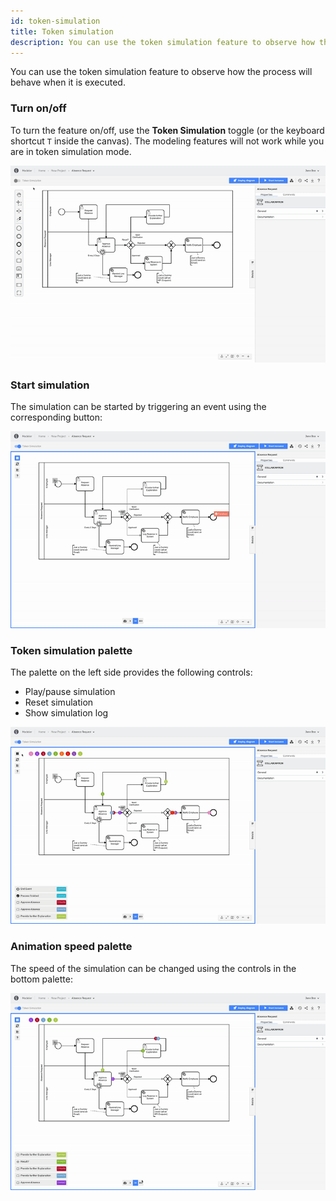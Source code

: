 ```yaml
---
id: token-simulation
title: Token simulation
description: You can use the token simulation feature to observe how the process will behave when it is executed.
---
```


You can use the token simulation feature to observe how the process will behave when it is executed.

### Turn on/off

To turn the feature on/off, use the **Token Simulation** toggle (or the keyboard shortcut `T` inside the canvas). The modeling features will not work while you are in token simulation mode.

![token simulation toggle](img/token-simulation/toggle.gif)

### Start simulation

The simulation can be started by triggering an event using the corresponding button:

![token simulation start](img/token-simulation/start.gif)

### Token simulation palette

The palette on the left side provides the following controls:

- Play/pause simulation
- Reset simulation
- Show simulation log

![token simulation play](img/token-simulation/play.gif)

### Animation speed palette

The speed of the simulation can be changed using the controls in the bottom palette:

![token simulation speed](img/token-simulation/speed.gif)
